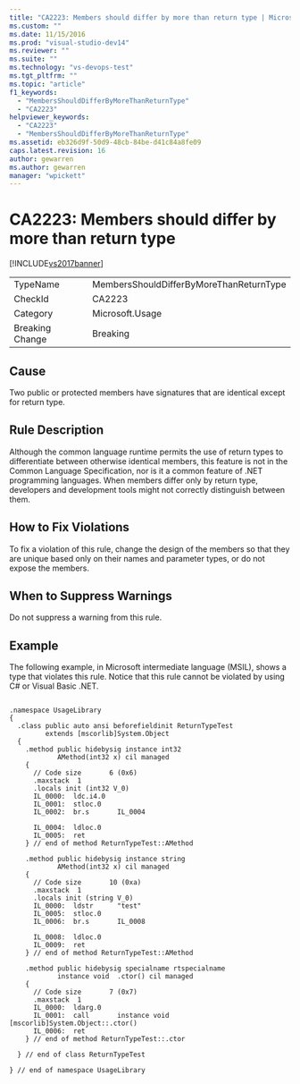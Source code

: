 ```yaml
---
title: "CA2223: Members should differ by more than return type | Microsoft Docs"
ms.custom: ""
ms.date: 11/15/2016
ms.prod: "visual-studio-dev14"
ms.reviewer: ""
ms.suite: ""
ms.technology: "vs-devops-test"
ms.tgt_pltfrm: ""
ms.topic: "article"
f1_keywords:
  - "MembersShouldDifferByMoreThanReturnType"
  - "CA2223"
helpviewer_keywords:
  - "CA2223"
  - "MembersShouldDifferByMoreThanReturnType"
ms.assetid: eb326d9f-50d9-48cb-84be-d41c84a8fe09
caps.latest.revision: 16
author: gewarren
ms.author: gewarren
manager: "wpickett"
---
```

# CA2223: Members should differ by more than return type
[!INCLUDE[vs2017banner](../includes/vs2017banner.md)]

|||
|-|-|
|TypeName|MembersShouldDifferByMoreThanReturnType|
|CheckId|CA2223|
|Category|Microsoft.Usage|
|Breaking Change|Breaking|

## Cause
 Two public or protected members have signatures that are identical except for return type.

## Rule Description
 Although the common language runtime permits the use of return types to differentiate between otherwise identical members, this feature is not in the Common Language Specification, nor is it a common feature of .NET programming languages. When members differ only by return type, developers and development tools might not correctly distinguish between them.

## How to Fix Violations
 To fix a violation of this rule, change the design of the members so that they are unique based only on their names and parameter types, or do not expose the members.

## When to Suppress Warnings
 Do not suppress a warning from this rule.

## Example
 The following example, in Microsoft intermediate language (MSIL), shows a type that violates this rule. Notice that this rule cannot be violated by using C# or Visual Basic .NET.

```

.namespace UsageLibrary
{
  .class public auto ansi beforefieldinit ReturnTypeTest
         extends [mscorlib]System.Object
  {
    .method public hidebysig instance int32
            AMethod(int32 x) cil managed
    {
      // Code size       6 (0x6)
      .maxstack  1
      .locals init (int32 V_0)
      IL_0000:  ldc.i4.0
      IL_0001:  stloc.0
      IL_0002:  br.s       IL_0004

      IL_0004:  ldloc.0
      IL_0005:  ret
    } // end of method ReturnTypeTest::AMethod

    .method public hidebysig instance string
            AMethod(int32 x) cil managed
    {
      // Code size       10 (0xa)
      .maxstack  1
      .locals init (string V_0)
      IL_0000:  ldstr      "test"
      IL_0005:  stloc.0
      IL_0006:  br.s       IL_0008

      IL_0008:  ldloc.0
      IL_0009:  ret
    } // end of method ReturnTypeTest::AMethod

    .method public hidebysig specialname rtspecialname
            instance void  .ctor() cil managed
    {
      // Code size       7 (0x7)
      .maxstack  1
      IL_0000:  ldarg.0
      IL_0001:  call       instance void [mscorlib]System.Object::.ctor()
      IL_0006:  ret
    } // end of method ReturnTypeTest::.ctor

  } // end of class ReturnTypeTest

} // end of namespace UsageLibrary
```
